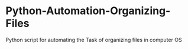# Python-Automation-Organizing-Files
Python script for automating the Task of organizing files in computer OS
